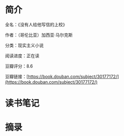 # 简介

全名：《没有人给他写信的上校》

作者：（哥伦比亚）加西亚·马尔克斯

分类：现实主义小说

阅读进度：正在读

豆瓣评分：8.6

豆瓣链接：[https://book.douban.com/subject/30177172/](https://book.douban.com/subject/30177172/)

# 读书笔记



# 摘录



